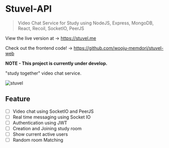 # Stuvel-API

> Video Chat Service for Study using NodeJS, Express, MongoDB, React, Recoil, SocketIO, PeerJS

View the live version at -> https://stuvel.me

Check out the frontend code! -> https://github.com/wooju-memdori/stuvel-web

**NOTE - This project is currently under develop.**

"study together" video chat service.

![stuvel](https://user-images.githubusercontent.com/50407047/128682790-6f71fb03-0208-42bc-a408-acce99ad325f.png)

## Feature
- [ ] Video chat using SocketIO and PeerJS 
- [ ] Real time messaging using Socket IO
- [ ] Authentication using JWT
- [ ] Creation and Joining study room
- [ ] Show current active users
- [ ] Random room Matching
